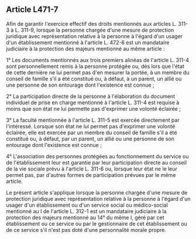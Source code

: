 ## Article L471-7

Afin de garantir l'exercice effectif des droits mentionnés aux articles L. 311-3 à L. 311-9, lorsque la personne
chargée d'une mesure de protection juridique avec représentation relative à la personne à l'égard d'un usager
d'un établissement mentionné à l'article L. 472-6 est un mandataire judiciaire à la protection des majeurs
mentionné au même article :

1° Les documents mentionnés aux trois premiers alinéas de l'article L. 311-4 sont personnellement remis à
la personne protégée ou, dès lors que l'état de cette dernière ne lui permet pas d'en mesurer la portée, à un
membre du conseil de famille s'il a été constitué ou, à défaut, à un parent, un allié ou une personne de son
entourage dont l'existence est connue ;

2° La participation directe de la personne à l'élaboration du document individuel de prise en charge
mentionné à l'article L. 311-4 est requise à moins que son état ne lui permette pas d'exprimer une volonté
éclairée ;


3° La faculté mentionnée à l'article L. 311-5 est exercée directement par l'intéressé. Lorsque son état ne lui
permet pas d'exprimer une volonté éclairée, elle est exercée par un membre du conseil de famille s'il a été
constitué ou, à défaut, par un parent, un allié ou une personne de son entourage dont l'existence est connue ;

4° L'association des personnes protégées au fonctionnement du service ou de l'établissement leur est garantie
par leur participation directe au conseil de la vie sociale prévu à l'article L. 311-6 ou, lorsque leur état ne le
leur permet pas, par d'autres formes de participation prévues par le même article.

Le présent article s'applique lorsque la personne chargée d'une mesure de protection juridique avec
représentation relative à la personne à l'égard d'un usager d'un établissement ou d'un service social ou
médico-social mentionné au I de l'article L. 312-1 est un mandataire judiciaire à la protection des majeurs
mentionné au 14° du même I, géré par cet établissement ou ce service ou par le gestionnaire de cet
établissement ou de ce service s'il n'est pas doté d'une personnalité morale propre.

